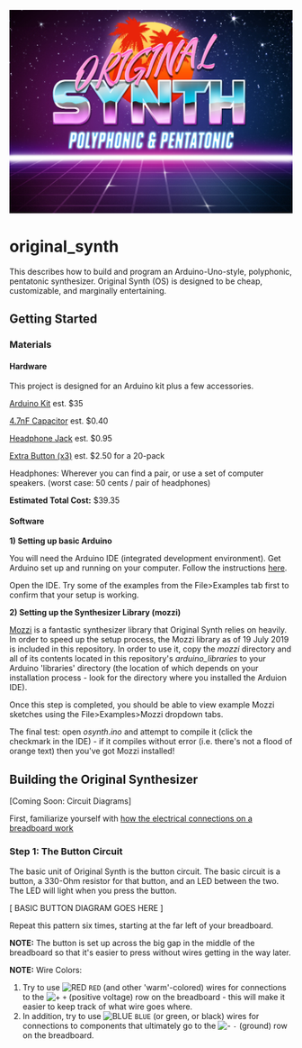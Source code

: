 ![alt-text][logo]

[logo]: https://github.com/smanizad/original_synth/raw/master/images/os.jpg "O R I G I N A L  S Y N T H"
# original_synth
This describes how to build and program an Arduino-Uno-style, polyphonic, pentatonic synthesizer.
Original Synth (OS) is designed to be cheap, customizable, and marginally entertaining.

## Getting Started

### Materials
#### Hardware
This project is designed for an Arduino kit plus a few accessories.

[Arduino Kit](https://www.amazon.com/ELEGOO-Project-Starter-Tutorial-Arduino/dp/B01D8KOZF4/ref=sr_1_3?keywords=elegoo+uno&qid=1563512117&s=gateway&sr=8-3) est. $35

[4.7nF Capacitor](https://www.galco.com/buy/NTE-Electronics/90310?source=googleshopping&utm_source=adwords&utm_campaign=&gclid=CjwKCAjwscDpBRBnEiwAnQ0HQP8t1jy9nY558hPhLuSPOiITvfzZlcQIXhWJYI10von2RAwYybtaGBoCgN8QAvD_BwE) est. $0.40

[Headphone Jack](https://www.adafruit.com/product/1699?gclid=CjwKCAjwscDpBRBnEiwAnQ0HQINPtg1ovczWfjwz1BZe1U7T3z_T7ydyzV1FaG56_17qFj11vlpcexoCIF8QAvD_BwE) est. $0.95


[Extra Button (x3)](https://www.adafruit.com/product/367?gclid=CjwKCAjwscDpBRBnEiwAnQ0HQFElpXXEmNPYQjYdngeUivREq31oZZNDCo4f8serohdGnUnrt-cUrBoChywQAvD_BwE)  est. $2.50 for a 20-pack

Headphones: Wherever you can find a pair, or use a set of computer speakers.  (worst case: 50 cents / pair of headphones)

**Estimated Total Cost:** $39.35


#### Software

**1) Setting up basic Arduino**

You will need the Arduino IDE (integrated development environment).
Get Arduino set up and running on your computer. Follow the instructions [here](https://www.arduino.cc/en/Guide/HomePage).

Open the IDE. Try some of the examples from the File>Examples tab first to confirm that your setup is working.

**2) Setting up the Synthesizer Library (mozzi)**

[Mozzi](https://sensorium.github.io/Mozzi/) is a fantastic synthesizer library that Original Synth relies on heavily.
In order to speed up the setup process, the Mozzi library as of 19 July 2019 is included in this repository. In order to use it, copy the *mozzi* directory and all of its contents located in this repository's *arduino_libraries* to your Arduino 'libraries' directory (the location of which depends on your installation process - look for the directory where you installed the Arduion IDE).

Once this step is completed, you should be able to view example Mozzi sketches using the File>Examples>Mozzi dropdown tabs.

The final test: open *osynth.ino* and attempt to compile it (click the checkmark in the IDE) - if it compiles without error (i.e. there's not a flood of orange text) then you've got Mozzi installed!


## Building the Original Synthesizer

[Coming Soon: Circuit Diagrams]

First, familiarize yourself with [how the electrical connections on a breadboard work](http://wiring.org.co/learning/tutorials/breadboard/)

### Step 1: The Button Circuit



The basic unit of Original Synth is the button circuit. The basic circuit is a button, a 330-Ohm resistor for that button, and an LED between the two. The LED will light when you press the button.

[ BASIC BUTTON DIAGRAM GOES HERE ]

Repeat this pattern six times, starting at the far left of your breadboard.

**NOTE:** The button is set up across the big gap in the middle of the breadboard so that it's easier to press without wires getting in the way later.

**NOTE:** Wire Colors:

  1. Try to use ![RED](https://placehold.it/15/f03c15/000000?text=+) `RED` (and other 'warm'-colored) wires for connections to the  ![+](https://placehold.it/15/f03c15/000000?text=+) `+` (positive voltage) row on the breadboard - this will make it easier to keep track of what wire goes where.
  2. In addition, try to use  ![BLUE](https://placehold.it/15/1589F0/000000?text=+) `BLUE` (or green, or black) wires for connections to components that ultimately go to the ![-](https://placehold.it/15/1589F0/000000?text=+) `-` (ground) row on the breadboard.
